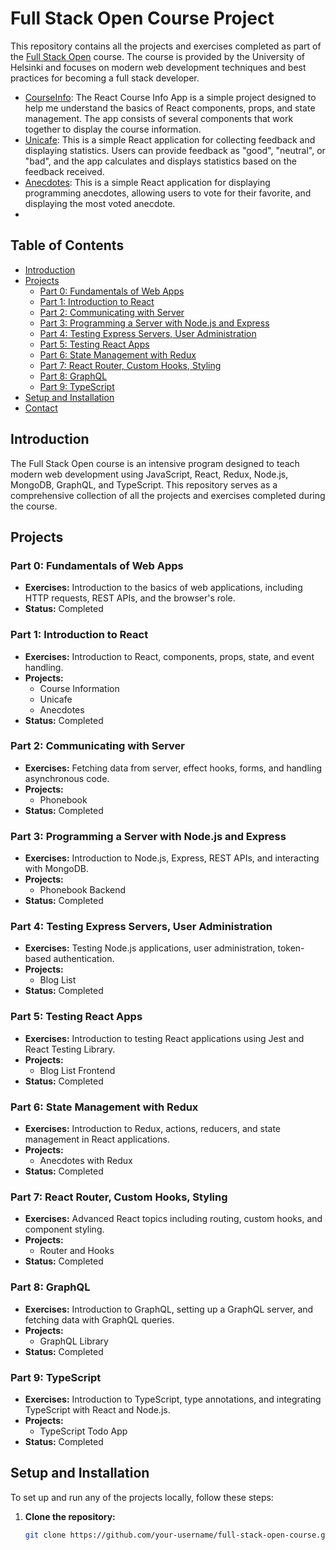 # Full Stack Open Course Project

This repository contains all the projects and exercises completed as part of the [Full Stack Open](https://fullstackopen.com/en/) course. The course is provided by the University of Helsinki and focuses on modern web development techniques and best practices for becoming a full stack developer.

- [CourseInfo](part1/courseInfo/): The React Course Info App is a simple project designed to help me understand the basics of React components, props, and state management. The app consists of several components that work together to display the course information.
- [Unicafe](part1/unicafe/): This is a simple React application for collecting feedback and displaying statistics. Users can provide feedback as "good", "neutral", or "bad", and the app calculates and displays statistics based on the feedback received.
- [Anecdotes](part1/anecdotes): This is a simple React application for displaying programming anecdotes, allowing users to vote for their favorite, and displaying the most voted anecdote.
- 
## Table of Contents

- [Introduction](#introduction)
- [Projects](#projects)
  - [Part 0: Fundamentals of Web Apps](#part-0-fundamentals-of-web-apps)
  - [Part 1: Introduction to React](#part-1-introduction-to-react)
  - [Part 2: Communicating with Server](#part-2-communicating-with-server)
  - [Part 3: Programming a Server with Node.js and Express](#part-3-programming-a-server-with-nodejs-and-express)
  - [Part 4: Testing Express Servers, User Administration](#part-4-testing-express-servers-user-administration)
  - [Part 5: Testing React Apps](#part-5-testing-react-apps)
  - [Part 6: State Management with Redux](#part-6-state-management-with-redux)
  - [Part 7: React Router, Custom Hooks, Styling](#part-7-react-router-custom-hooks-styling)
  - [Part 8: GraphQL](#part-8-graphql)
  - [Part 9: TypeScript](#part-9-typescript)
- [Setup and Installation](#setup-and-installation)
- [Contact](#contact)

## Introduction

The Full Stack Open course is an intensive program designed to teach modern web development using JavaScript, React, Redux, Node.js, MongoDB, GraphQL, and TypeScript. This repository serves as a comprehensive collection of all the projects and exercises completed during the course.

## Projects

### Part 0: Fundamentals of Web Apps
- **Exercises:** Introduction to the basics of web applications, including HTTP requests, REST APIs, and the browser's role.
- **Status:** Completed

### Part 1: Introduction to React
- **Exercises:** Introduction to React, components, props, state, and event handling.
- **Projects:** 
  - Course Information
  - Unicafe
  - Anecdotes
- **Status:** Completed

### Part 2: Communicating with Server
- **Exercises:** Fetching data from server, effect hooks, forms, and handling asynchronous code.
- **Projects:**
  - Phonebook
- **Status:** Completed

### Part 3: Programming a Server with Node.js and Express
- **Exercises:** Introduction to Node.js, Express, REST APIs, and interacting with MongoDB.
- **Projects:**
  - Phonebook Backend
- **Status:** Completed

### Part 4: Testing Express Servers, User Administration
- **Exercises:** Testing Node.js applications, user administration, token-based authentication.
- **Projects:**
  - Blog List
- **Status:** Completed

### Part 5: Testing React Apps
- **Exercises:** Introduction to testing React applications using Jest and React Testing Library.
- **Projects:**
  - Blog List Frontend
- **Status:** Completed

### Part 6: State Management with Redux
- **Exercises:** Introduction to Redux, actions, reducers, and state management in React applications.
- **Projects:**
  - Anecdotes with Redux
- **Status:** Completed

### Part 7: React Router, Custom Hooks, Styling
- **Exercises:** Advanced React topics including routing, custom hooks, and component styling.
- **Projects:**
  - Router and Hooks
- **Status:** Completed

### Part 8: GraphQL
- **Exercises:** Introduction to GraphQL, setting up a GraphQL server, and fetching data with GraphQL queries.
- **Projects:**
  - GraphQL Library
- **Status:** Completed

### Part 9: TypeScript
- **Exercises:** Introduction to TypeScript, type annotations, and integrating TypeScript with React and Node.js.
- **Projects:**
  - TypeScript Todo App
- **Status:** Completed

## Setup and Installation

To set up and run any of the projects locally, follow these steps:

1. **Clone the repository:**
   ```bash
   git clone https://github.com/your-username/full-stack-open-course.git
